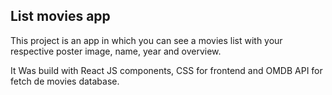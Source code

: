 ## List movies app

This project is an app in which you can see a movies list with your respective poster image, name, year and overview. 

It Was build with React JS components, CSS for frontend and OMDB API for fetch de movies database.